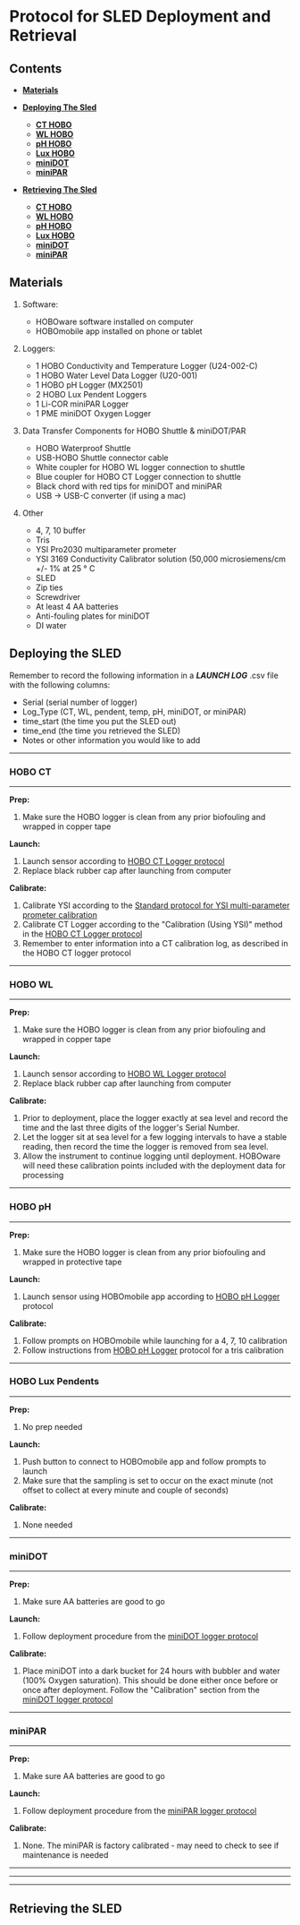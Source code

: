# Protocol for SLED Deployment and Retrieval
## **Contents**  
- [**Materials**](#Materials)  
- [**Deploying The Sled**](#Deploying)
	- [**CT HOBO**](#CT) 
	- [**WL HOBO**](#WL)
	- [**pH HOBO**](#pH)
	- [**Lux HOBO**](#lux)
	- [**miniDOT**](#miniDOT)
	- [**miniPAR**](#miniPAR)  

- [**Retrieving The Sled**](#Deploying)
	- [**CT HOBO**](#CT) 
	- [**WL HOBO**](#WL)
	- [**pH HOBO**](#pH)
	- [**Lux HOBO**](#lux)
	- [**miniDOT**](#miniDOT)
	- [**miniPAR**](#miniPAR)

## <a name="Materials"></a> **Materials**

1. Software:
	- HOBOware software installed on computer
	- HOBOmobile app installed on phone or tablet

2. Loggers:
	- 1 HOBO Conductivity and Temperature Logger (U24-002-C)
	- 1 HOBO Water Level Data Logger (U20-001)
	- 1 HOBO pH Logger (MX2501)
	- 2 HOBO Lux Pendent Loggers
	- 1 Li-COR miniPAR Logger
	- 1 PME miniDOT Oxygen Logger

3. Data Transfer Components for HOBO Shuttle & miniDOT/PAR
	- HOBO Waterproof Shuttle
	- USB-HOBO Shuttle connector cable
	- White coupler for HOBO WL logger connection to shuttle	
	- Blue coupler for HOBO CT Logger connection to shuttle
	- Black chord with red tips for miniDOT and miniPAR
	- USB -> USB-C converter (if using a mac)

4. Other
	- 4, 7, 10 buffer
	- Tris
	- YSI Pro2030 multiparameter prometer
	- YSI 3169 Conductivity Calibrator solution (50,000 microsiemens/cm +/- 1% at 25 ° C
	- SLED
	- Zip ties
	- Screwdriver
	- At least 4 AA batteries
	- Anti-fouling plates for miniDOT
	- DI water

## <a name=Deploying the SLED></a> **Deploying the SLED**
Remember to record the following information in a ***LAUNCH LOG*** .csv file with the following columns:
  
  - Serial (serial number of logger)
  - Log_Type (CT, WL, pendent, temp, pH, miniDOT, or miniPAR)
  - time_start (the time you put the SLED out)
  - time_end (the time you retrieved the SLED)
  - Notes or other information you would like to add


-------------
### <a name=CT HOBO></a> **HOBO CT**
------------- 

**Prep:**

1. Make sure the HOBO logger is clean from any prior biofouling and wrapped in copper tape

**Launch:**

1. Launch sensor according to [HOBO CT Logger protocol](https://github.com/SilbigerLab/Protocols/tree/master/Probe_and_Logger_Protocols/HOBO_CT_Loggers)
2. Replace black rubber cap after launching from computer

**Calibrate:**

1. Calibrate YSI according to the [Standard protocol for YSI multi-parameter prometer calibration](https://github.com/SilbigerLab/Protocols/blob/master/Probe_and_Logger_Protocols/YSI_2030/YSI2030_Calibration_SOP.md)
2. Calibrate CT Logger according to the "Calibration (Using YSI)" method in the [HOBO CT Logger protocol](https://github.com/SilbigerLab/Protocols/tree/master/Probe_and_Logger_Protocols/HOBO_CT_Loggers)
2. Remember to enter information into a CT calibration log, as described in the HOBO CT logger protocol

------------- 
### <a name=WL HOBO></a> **HOBO WL**
-------------   

**Prep:**

1. Make sure the HOBO logger is clean from any prior biofouling and wrapped in copper tape

**Launch:**

1. Launch sensor according to [HOBO WL Logger protocol](https://github.com/SilbigerLab/Protocols/tree/master/Probe_and_Logger_Protocols/HOBO_Depth_Loggers)
2. Replace black rubber cap after launching from computer


**Calibrate:**

1. Prior to deployment, place the logger exactly at sea level and record the time and the last three digits of the logger's Serial Number.
2. Let the logger sit at sea level for a few logging intervals to have a stable reading, then record the time the logger is removed from sea level.
3. Allow the instrument to continue logging until deployment. HOBOware will need these calibration points included with the deployment data for processing

------------- 
### <a name=pH HOBO></a> **HOBO pH**
-------------   

**Prep:**

1. Make sure the HOBO logger is clean from any prior biofouling and wrapped in protective tape

**Launch:**

1. Launch sensor using HOBOmobile app according to [HOBO pH Logger](https://github.com/SilbigerLab/Protocols/tree/master/Probe_and_Logger_Protocols/HOBO_pH_Logger) protocol

**Calibrate:**

1. Follow prompts on HOBOmobile while launching for a 4, 7, 10 calibration
2. Follow instructions from [HOBO pH Logger](https://github.com/SilbigerLab/Protocols/tree/master/Probe_and_Logger_Protocols/HOBO_pH_Logger) protocol for a tris calibration

------------- 
### <a name=lux HOBO></a> **HOBO Lux Pendents**
------------- 

**Prep:**

1. No prep needed

**Launch:**

1. Push button to connect to HOBOmobile app and follow prompts to launch
2. Make sure that the sampling is set to occur on the exact minute (not offset to collect at every minute and couple of seconds)

**Calibrate:**

1. None needed

-------------

### <a name=miniDOT></a> **miniDOT**
-------------   

**Prep:**

1. Make sure AA batteries are good to go

**Launch:**

1. Follow deployment procedure from the [miniDOT logger protocol](https://github.com/SilbigerLab/Protocols/tree/master/Probe_and_Logger_Protocols/miniDOT_Oxygen_Sensor)

**Calibrate:**

1. Place miniDOT into a dark bucket for 24 hours with bubbler and water (100% Oxygen saturation). This should be done either once before or once after deployment. Follow the "Calibration" section from the [miniDOT logger protocol](https://github.com/SilbigerLab/Protocols/tree/master/Probe_and_Logger_Protocols/miniDOT_Oxygen_Sensor)

-------------

### <a name=miniPAR></a> **miniPAR**
-------------   
**Prep:**

1. Make sure AA batteries are good to go

**Launch:**

1. Follow deployment procedure from the [miniPAR logger protocol](https://github.com/SilbigerLab/Protocols/tree/master/Probe_and_Logger_Protocols/LI-COR_PAR_Sensor_Manual)

**Calibrate:**

1. None. The miniPAR is factory calibrated - may need to check to see if maintenance is needed


------------
------------
-----------------

## <a name=Retrieving the SLED></a> **Retrieving the SLED**
